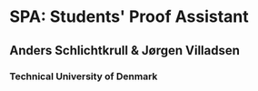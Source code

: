 # SPA: Students' Proof Assistant

## Anders Schlichtkrull & Jørgen Villadsen

### Technical University of Denmark
